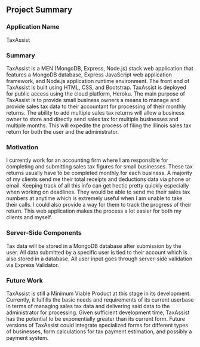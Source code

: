## Project Summary 

### Application Name
TaxAssist

### Summary
TaxAssist is a MEN (MongoDB, Express, Node.js) stack web application that features a MongoDB database, Express JavaScript web application framework, and Node.js application runtime environment.  The front end of TaxAssist is built using HTML, CSS, and Bootstrap.  TaxAssist is deployed for public access using the cloud platform, Heroku.  The main purpose of TaxAssist is to provide small business owners a means to manage and provide sales tax data to their accountant for processing of their monthly returns.  The ability to add multiple sales tax returns will allow a business owner to store and directly send sales tax for multiple businesses and multiple months.  This will expedite the process of filing the Illinois sales tax return for both the user and the administrator.

### Motivation
I currently work for an accounting firm where I am responsible for completing and submitting sales tax figures for small businesses.  These tax returns usually have to be completed monthly for each business.  A majority of my clients send me their total receipts and deductions data via phone or email.  Keeping track of all this info can get hectic pretty quickly especially when working on deadlines.  They would be able to send me their sales tax numbers at anytime which is extremely useful when I am unable to take their calls.  I could also provide a way for them to track the progress of their return.  This web application makes the process a lot easier for both my clients and myself.  

### Server-Side Components
Tax data will be stored in a MongoDB database after submission by the user.  All data submitted by a specific user is tied to their account which is also stored in a database.  All user input goes through server-side validation via Express Validator.

### Future Work
TaxAssist is still a Minimum Viable Product at this stage in its development.  Currently, it fulfills the basic needs and requirements of its current userbase in terms of managing sales tax data and delivering said data to the administrator for processing.  Given sufficient development time, TaxAssist has the potential to be exponentially greater than its current form.  Future versions of TaxAssist could integrate specialized forms for different types of businesses, form calculations for tax payment estimation, and possibly a payment system.